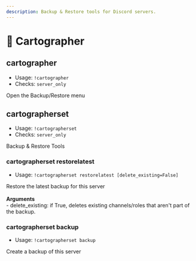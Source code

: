 ```yaml
---
description: Backup & Restore tools for Discord servers.
---
```


# 🎒 Cartographer

## cartographer

* Usage: `!cartographer`
* Checks: `server_only`

Open the Backup/Restore menu

## cartographerset

* Usage: `!cartographerset`
* Checks: `server_only`

Backup & Restore Tools

### cartographerset restorelatest

* Usage: `!cartographerset restorelatest [delete_existing=False]`

Restore the latest backup for this server\
\
**Arguments**\
\- delete\_existing: if True, deletes existing channels/roles that aren't part of the backup.

### cartographerset backup

* Usage: `!cartographerset backup`

Create a backup of this server
